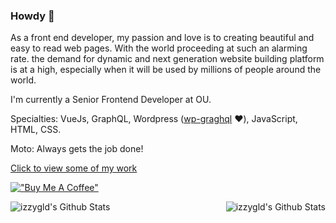 ### Howdy 👋

As a front end developer, my passion and love is to creating beautiful and easy to read web pages. With the world proceeding at such an alarming rate. the demand for dynamic and next generation website building platform is at a high, especially when it will be used by millions of people around the world.

I'm currently a Senior Frontend Developer at OU.

Specialties: VueJs, GraphQL, Wordpress (<a href="https://github.com/wp-graphql">wp-graghql</a> :heart:), JavaScript, HTML, CSS.

Moto: Always gets the job done!

<a href="http://izzygld.com/">Click to view some of my work</a>

[!["Buy Me A Coffee"](https://www.buymeacoffee.com/assets/img/custom_images/orange_img.png)](https://ko-fi.com/izzygld)

<img align="left" alt="izzygld's Github Stats" src="https://github-readme-stats.vercel.app/api/top-langs/?username=izzygld&bg_color=30,e96443,904e95&title_color=fff&text_color=fff" />
<img align="right" alt="izzygld's Github Stats" src="https://github-readme-stats.vercel.app/api?username=izzygld&show_icons=true&hide_border=true" />



